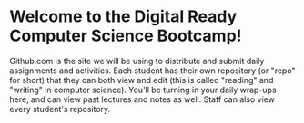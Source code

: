 # Welcome to the Digital Ready Computer Science Bootcamp!

Github.com is the site we will be using to distribute and submit daily assignments and activities. Each student has their own repository (or "repo" for short) that they can both view and edit (this is called "reading" and "writing" in computer science). You'll be turning in your daily wrap-ups here, and can view past lectures and notes as well. Staff can also view every student's repository. 
